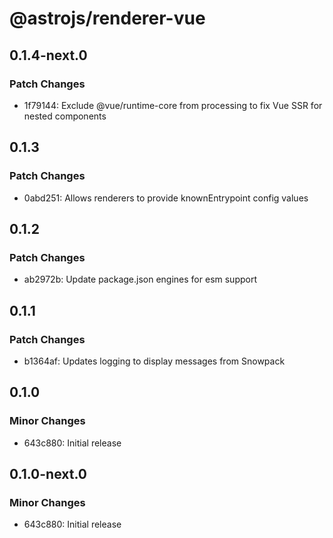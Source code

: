 # @astrojs/renderer-vue

## 0.1.4-next.0

### Patch Changes

- 1f79144: Exclude @vue/runtime-core from processing to fix Vue SSR for nested components

## 0.1.3

### Patch Changes

- 0abd251: Allows renderers to provide knownEntrypoint config values

## 0.1.2

### Patch Changes

- ab2972b: Update package.json engines for esm support

## 0.1.1

### Patch Changes

- b1364af: Updates logging to display messages from Snowpack

## 0.1.0

### Minor Changes

- 643c880: Initial release

## 0.1.0-next.0

### Minor Changes

- 643c880: Initial release

